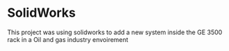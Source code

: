 # SolidWorks

This project was using solidworks to add a new system inside the GE 3500 rack in a Oil and gas industry envoirement
